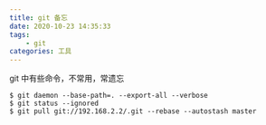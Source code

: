 ```yaml
---
title: git 备忘
date: 2020-10-23 14:35:33
tags:
    - git
categories: 工具
---
```


git 中有些命令，不常用，常遗忘

<!--more-->

```
$ git daemon --base-path=. --export-all --verbose
$ git status --ignored
$ git pull git://192.168.2.2/.git --rebase --autostash master

```
